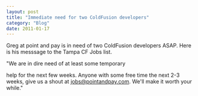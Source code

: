 ```yaml
---
layout: post
title: "Immediate need for two ColdFusion developers"
category: "Blog"
date: 2011-01-17
---
```



Greg at point and pay is in need of two ColdFusion developers ASAP. Here is his messsage to the Tampa CF Jobs list.

"We are in dire need of at least some temporary 

help for the next few weeks. Anyone with some free time the next 2-3 weeks, give us a shout at [jobs@pointandpay.com](mailto:jobs@pointandpay.com). We'll make it worth your while."